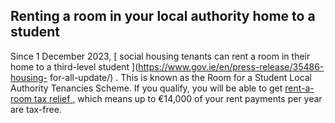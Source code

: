 ##  Renting a room in your local authority home to a student

Since 1 December 2023, [ social housing tenants can rent a room in their home
to a third-level student ](https://www.gov.ie/en/press-release/35486-housing-
for-all-update/) . This is known as the Room for a Student Local Authority
Tenancies Scheme. If you qualify, you will be able to get [ rent-a-room tax
relief ](/en/housing/owning-a-home/home-owners/renting-a-room-in-your-home/) ,
which means up to €14,000 of your rent payments per year are tax-free.

